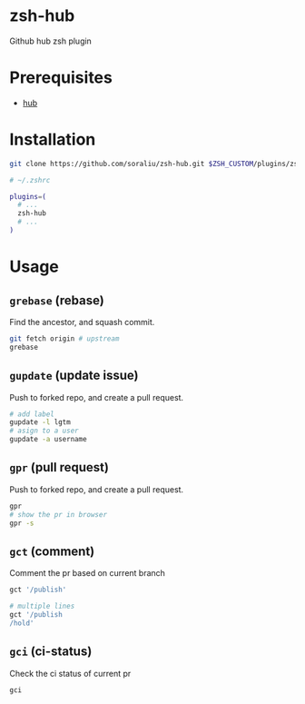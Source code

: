 # zsh-hub

Github hub zsh plugin

# Prerequisites

- [hub](https://github.com/github/hub)

# Installation

```bash
git clone https://github.com/soraliu/zsh-hub.git $ZSH_CUSTOM/plugins/zsh-hub
```

```bash
# ~/.zshrc

plugins=(
  # ...
  zsh-hub
  # ...
)
```

# Usage

## `grebase` (rebase)

Find the ancestor, and squash commit.

```bash
git fetch origin # upstream
grebase
```

## `gupdate` (update issue)

Push to forked repo, and create a pull request.

```bash
# add label
gupdate -l lgtm
# asign to a user
gupdate -a username
```

## `gpr` (pull request)

Push to forked repo, and create a pull request.

```bash
gpr
# show the pr in browser
gpr -s
```

## `gct` (comment)

Comment the pr based on current branch

```bash
gct '/publish'

# multiple lines
gct '/publish
/hold'
```

## `gci` (ci-status)

Check the ci status of current pr

```bash
gci
```
